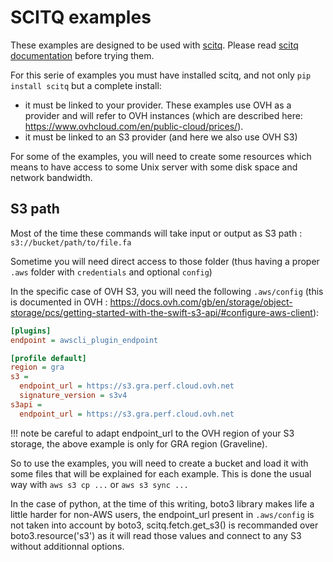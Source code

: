# SCITQ examples

These examples are designed to be used with [scitq](https://github.com/gmtsciencedev/scitq). Please read [scitq documentation](https://scitq.readthedocs.io/en/latest/) before trying them.

For this serie of examples you must have installed scitq, and not only `pip install scitq` but a complete install:

- it must be linked to your provider. These examples use OVH as a provider and will refer to OVH instances (which are described here: https://www.ovhcloud.com/en/public-cloud/prices/).
- it must be linked to an S3 provider (and here we also use OVH S3)


For some of the examples, you will need to create some resources which means to have access to some Unix server with some disk space and network bandwidth.

## S3 path

Most of the time these commands will take input or output as S3 path :
`s3://bucket/path/to/file.fa`

Sometime you will need direct access to those folder (thus having a proper `.aws` folder with `credentials` and optional `config`)

In the specific case of OVH S3, you will need the following `.aws/config` (this is documented in OVH : https://docs.ovh.com/gb/en/storage/object-storage/pcs/getting-started-with-the-swift-s3-api/#configure-aws-client):

```ini
[plugins]
endpoint = awscli_plugin_endpoint

[profile default]
region = gra
s3 =
  endpoint_url = https://s3.gra.perf.cloud.ovh.net
  signature_version = s3v4
s3api =
  endpoint_url = https://s3.gra.perf.cloud.ovh.net
```
!!! note
    be careful to adapt endpoint_url to the OVH region of your S3 storage, the above example is only for GRA region (Graveline).

So to use the examples, you will need to create a bucket and load it with some files that will be explained for each example. This is done the usual way with `aws s3 cp ...` or `aws s3 sync ...` 

In the case of python, at the time of this writing, boto3 library makes life a little harder for non-AWS users, the endpoint_url present in `.aws/config` is not taken into account by boto3, scitq.fetch.get_s3() is recommanded over boto3.resource('s3') as it will read those values and connect to any S3 without additionnal options.
